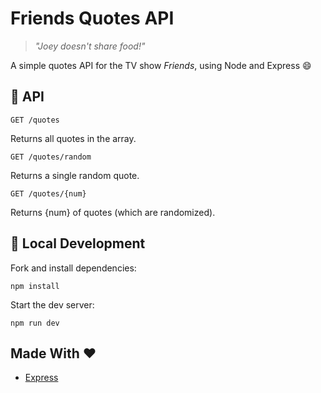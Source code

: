 # Friends Quotes API

> *"Joey doesn't share food!"*

A simple quotes API for the TV show *Friends*, using Node and Express 😄

## 🤖 API

`GET /quotes`

Returns all quotes in the array.

`GET /quotes/random`

Returns a single random quote.

`GET /quotes/{num}`

Returns {num} of quotes (which are randomized).

## 🚀 Local Development

Fork and install dependencies:

`npm install`

Start the dev server:

`npm run dev`

## Made With ❤️

- [Express](https://expressjs.com/)
